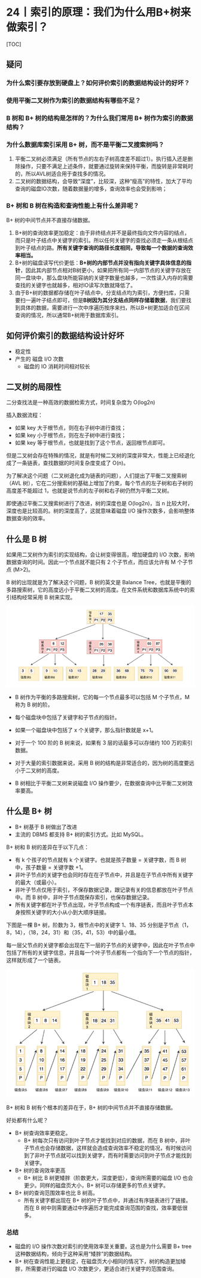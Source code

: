 # 24丨索引的原理：我们为什么用B+树来做索引？

[TOC]

## 疑问

### 为什么索引要存放到硬盘上？如何评价索引的数据结构设计的好坏？

### 使用平衡二叉树作为索引的数据结构有哪些不足？

### B 树和 B+ 树的结构是怎样的？为什么我们常用 B+ 树作为索引的数据结构？

### 为什么数据库索引采用 B+ 树，而不是平衡二叉搜索树吗？

1. 平衡二叉树必须满足（所有节点的左右子树高度差不超过1）。执行插入还是删除操作，只要不满足上述条件，就要通过旋转来保持平衡，而旋转是非常耗时的，所以AVL树适合用于查找多的情况。
2. 二叉树的数据结构，会导致“深度”，比较深，这种“瘦高”的特性，加大了平均查询的磁盘IO次数，随着数据量的增多，查询效率也会受到影响；

### B+ 树和 B 树在构造和查询性能上有什么差异呢？

B+ 树的中间节点并不直接存储数据。
1. B+树的查询效率更加稳定：由于非终结点并不是最终指向文件内容的结点，而只是叶子结点中关键字的索引。所以任何关键字的查找必须走一条从根结点到叶子结点的路。**所有关键字查询的路径长度相同，导致每一个数据的查询效率相当。**
2. B+树的磁盘读写代价更低：**B+树的内部节点并没有指向关键字具体信息的指针**，因此其内部节点相对B树更小，如果把所有同一内部节点的关键字存放在同一盘块中，那么盘块所能容纳的关键字数量也越多，一次性读入内存的需要查找的关键字也就越多，相对IO读写次数就降低了。
3. 由于B+树的数据都存储在叶子结点中，分支结点均为索引，方便扫库，只需要扫一遍叶子结点即可，但是**B树因为其分支结点同样存储着数据**，我们要找到具体的数据，需要进行一次中序遍历按序来扫，所以B+树更加适合在区间查询的情况，所以通常B+树用于数据库索引。

## 如何评价索引的数据结构设计好坏

-   稳定性
-   产生的 磁盘 I/O 次数
    -   磁盘的 IO 消耗时间相对较长

## 二叉树的局限性

二分查找法是一种高效的数据检索方式，时间复杂度为 O(log2n)

插入数据流程：

-   如果 key 大于根节点，则在右子树中进行查找；
-   如果 key 小于根节点，则在左子树中进行查找；
-   如果 key 等于根节点，也就是找到了这个节点，返回根节点即可。

但是二叉树会存在特殊的情况，就是有时候二叉树的深度非常大，性能上已经退化成了一条链表，查找数据的时间复杂度变成了 O(n)。

为了解决这个问题（二叉树退化成为链表的问题），人们提出了平衡二叉搜索树（AVL 树），它在二分搜索树的基础上增加了约束，每个节点的左子树和右子树的高度差不能超过 1，也就是说节点的左子树和右子树仍然为平衡二叉树。

即使通过平衡二叉搜索树进行了改进，树的深度也是 O(log2n)，当 n 比较大时，深度也是比较高的。树的深度高了，这就意味着磁盘 I/O 操作次数多，会影响整体数据查询的效率。

## 什么是 B 树

如果用二叉树作为索引的实现结构，会让树变得很高，增加硬盘的 I/O 次数，影响数据查询的时间。因此一个节点就不能只有 2 个子节点，而应该允许有 M 个子节点 (M>2)。

B 树的出现就是为了解决这个问题，B 树的英文是 Balance Tree，也就是平衡的多路搜索树，它的高度远小于平衡二叉树的高度。在文件系统和数据库系统中的索引结构经常采用 B 树来实现。

![1575427577882](pics/1575427577882.png)

-   B 树作为平衡的多路搜索树，它的每一个节点最多可以包括 M 个子节点，M 称为 B 树的阶。
-   每个磁盘块中包括了关键字和子节点的指针。
-   如果一个磁盘块中包括了 x 个关键字，那么指针数就是 x+1。
-   对于一个 100 阶的 B 树来说，如果有 3 层的话最多可以存储约 100 万的索引数据。
-   对于大量的索引数据来说，采用 B 树的结构是非常适合的，因为树的高度要远小于二叉树的高度。

-   B 树相比于平衡二叉树来说磁盘 I/O 操作要少，在数据查询中比平衡二叉树效率要高。

## 什么是 B+ 树

-   B+ 树基于 B 树做出了改进
-   主流的 DBMS 都支持 B+ 树的索引方式。比如 MySQL。

B+ 树和 B 树的差异在于以下几点：

-   有 k 个孩子的节点就有 k 个关键字。也就是孩子数量 = 关键字数，而 B 树中，孩子数量 = 关键字数 +1。
-   非叶子节点的关键字也会同时存在在子节点中，并且是在子节点中所有关键字的最大（或最小）。
-   非叶子节点仅用于索引，不保存数据记录，跟记录有关的信息都放在叶子节点中。而 B 树中，非叶子节点既保存索引，也保存数据记录。
-   所有关键字都在叶子节点出现，叶子节点构成一个有序链表，而且叶子节点本身按照关键字的大小从小到大顺序链接。

下图是一棵 B+ 树，阶数为 3，根节点中的关键字 1、18、35 分别是子节点（1，8，14），（18，24，31）和（35，41，53）中的最小值。

每一层父节点的关键字都会出现在下一层的子节点的关键字中，因此在叶子节点中包括了所有的关键字信息，并且每一个叶子节点都有一个指向下一个节点的指针，这样就形成了一个链表。

![1575428033443](pics/1575428033443.png)

B+ 树和 B 树有个根本的差异在于，B+ 树的中间节点并不直接存储数据。

好处都有什么呢？

-   B+ 树查询效率更稳定。
    -   B+ 树每次只有访问到叶子节点才能找到对应的数据，而在 B 树中，非叶子节点也会存储数据，这样就会造成查询效率不稳定的情况，有时候访问到了非叶子节点就可以找到关键字，而有时需要访问到叶子节点才能找到关键字。
-   B+ 树的查询效率更高
    -   B+ 树比 B 树更矮胖（阶数更大，深度更低），查询所需要的磁盘 I/O 也会更少。同样的磁盘页大小，B+ 树可以存储更多的节点关键字。
-   B+ 树的查询范围效率也比 B 树高。
    -   所有关键字都出现在 B+ 树的叶子节点中，并通过有序链表进行了链接。而在 B 树中则需要通过中序遍历才能完成查询范围的查找，效率要低很多。

### 总结

-   磁盘的 I/O 操作次数对索引的使用效率至关重要。这也是为什么需要 B+ tree 这种数据结构，倾向于这种采用“矮胖”的数据结构。
-   B+ 树在查询性能上更稳定，在磁盘页大小相同的情况下，树的构造更加矮胖，所需要进行的磁盘 I/O 次数更少，更适合进行关键字的范围查询。